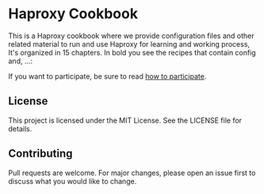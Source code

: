 # Haproxy Cookbook

This is a Haproxy cookbook where we provide configuration files and other related material to run and use Haproxy for learning and working process, It's organized in 15 chapters. In bold you see the recipes that contain config and, ...:

If you want to participate, be sure to read [how to participate](https://github.com/H3lllfir3/haproxy-cookbook/CONTRIBUTING.md).


## License
This project is licensed under the MIT License. See the LICENSE file for details.

## Contributing
Pull requests are welcome. For major changes, please open an issue first to discuss what you would like to change.